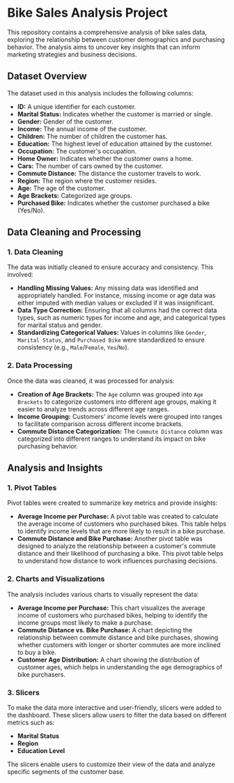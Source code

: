 # Bike Sales Analysis Project

This repository contains a comprehensive analysis of bike sales data, exploring the relationship between customer demographics and purchasing behavior. The analysis aims to uncover key insights that can inform marketing strategies and business decisions.

## Dataset Overview

The dataset used in this analysis includes the following columns:

- **ID:** A unique identifier for each customer.
- **Marital Status:** Indicates whether the customer is married or single.
- **Gender:** Gender of the customer.
- **Income:** The annual income of the customer.
- **Children:** The number of children the customer has.
- **Education:** The highest level of education attained by the customer.
- **Occupation:** The customer's occupation.
- **Home Owner:** Indicates whether the customer owns a home.
- **Cars:** The number of cars owned by the customer.
- **Commute Distance:** The distance the customer travels to work.
- **Region:** The region where the customer resides.
- **Age:** The age of the customer.
- **Age Brackets:** Categorized age groups.
- **Purchased Bike:** Indicates whether the customer purchased a bike (Yes/No).

## Data Cleaning and Processing

### 1. Data Cleaning
The data was initially cleaned to ensure accuracy and consistency. This involved:

- **Handling Missing Values:** Any missing data was identified and appropriately handled. For instance, missing income or age data was either imputed with median values or excluded if it was insignificant.
- **Data Type Correction:** Ensuring that all columns had the correct data types, such as numeric types for income and age, and categorical types for marital status and gender.
- **Standardizing Categorical Values:** Values in columns like `Gender`, `Marital Status`, and `Purchased Bike` were standardized to ensure consistency (e.g., `Male`/`Female`, `Yes`/`No`).

### 2. Data Processing
Once the data was cleaned, it was processed for analysis:

- **Creation of Age Brackets:** The `Age` column was grouped into `Age Brackets` to categorize customers into different age groups, making it easier to analyze trends across different age ranges.
- **Income Grouping:** Customers' income levels were grouped into ranges to facilitate comparison across different income brackets.
- **Commute Distance Categorization:** The `Commute Distance` column was categorized into different ranges to understand its impact on bike purchasing behavior.

## Analysis and Insights

### 1. Pivot Tables
Pivot tables were created to summarize key metrics and provide insights:

- **Average Income per Purchase:** A pivot table was created to calculate the average income of customers who purchased bikes. This table helps to identify income levels that are more likely to result in a bike purchase.
- **Commute Distance and Bike Purchase:** Another pivot table was designed to analyze the relationship between a customer's commute distance and their likelihood of purchasing a bike. This pivot table helps to understand how distance to work influences purchasing decisions.

### 2. Charts and Visualizations
The analysis includes various charts to visually represent the data:

- **Average Income per Purchase:** This chart visualizes the average income of customers who purchased bikes, helping to identify the income groups most likely to make a purchase.
- **Commute Distance vs. Bike Purchase:** A chart depicting the relationship between commute distance and bike purchases, showing whether customers with longer or shorter commutes are more inclined to buy a bike.
- **Customer Age Distribution:** A chart showing the distribution of customer ages, which helps in understanding the age demographics of bike purchasers.

### 3. Slicers
To make the data more interactive and user-friendly, slicers were added to the dashboard. These slicers allow users to filter the data based on different metrics such as:

- **Marital Status**
- **Region**
- **Education Level**

The slicers enable users to customize their view of the data and analyze specific segments of the customer base.

